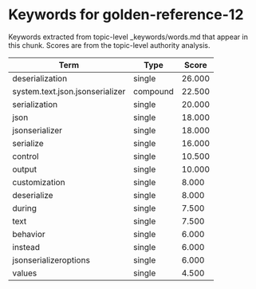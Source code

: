 # Keywords for golden-reference-12

Keywords extracted from topic-level _keywords/words.md that appear in this chunk.
Scores are from the topic-level authority analysis.

| Term | Type | Score |
|------|------|-------|
| deserialization | single | 26.000 |
| system.text.json.jsonserializer | compound | 22.500 |
| serialization | single | 20.000 |
| json | single | 18.000 |
| jsonserializer | single | 18.000 |
| serialize | single | 16.000 |
| control | single | 10.500 |
| output | single | 10.000 |
| customization | single | 8.000 |
| deserialize | single | 8.000 |
| during | single | 7.500 |
| text | single | 7.500 |
| behavior | single | 6.000 |
| instead | single | 6.000 |
| jsonserializeroptions | single | 6.000 |
| values | single | 4.500 |
